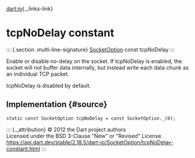 [dart:io](../../dart-io/dart-io-library){._links-link}

tcpNoDelay constant
===================

::: {.section .multi-line-signature}
[SocketOption](../socketoption-class) const tcpNoDelay
:::

Enable or disable no-delay on the socket. If tcpNoDelay is enabled, the
socket will not buffer data internally, but instead write each data
chunk as an individual TCP packet.

tcpNoDelay is disabled by default.

Implementation {#source}
--------------

``` {.language-dart data-language="dart"}
static const SocketOption tcpNoDelay = const SocketOption._(0);
```

::: {._attribution}
© 2012 the Dart project authors\
Licensed under the BSD 3-Clause \"New\" or \"Revised\" License.\
<https://api.dart.dev/stable/2.18.5/dart-io/SocketOption/tcpNoDelay-constant.html>
:::
